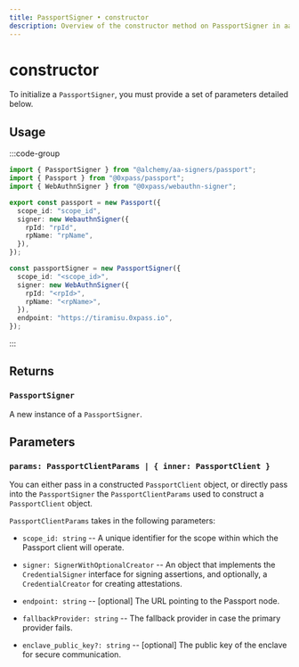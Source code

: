 ```yaml
---
title: PassportSigner • constructor
description: Overview of the constructor method on PassportSigner in aa-signers
---
```


# constructor

To initialize a `PassportSigner`, you must provide a set of parameters detailed below.

## Usage

:::code-group

```ts [example.ts]
import { PassportSigner } from "@alchemy/aa-signers/passport";
import { Passport } from "@0xpass/passport";
import { WebAuthnSigner } from "@0xpass/webauthn-signer";

export const passport = new Passport({
  scope_id: "scope_id",
  signer: new WebauthnSigner({
    rpId: "rpId",
    rpName: "rpName",
  }),
});

const passportSigner = new PassportSigner({
  scope_id: "<scope_id>",
  signer: new WebAuthnSigner({
    rpId: "<rpId>",
    rpName: "<rpName>",
  }),
  endpoint: "https://tiramisu.0xpass.io",
});
```

:::

## Returns

### `PassportSigner`

A new instance of a `PassportSigner`.

## Parameters

### `params: PassportClientParams | { inner: PassportClient }`

You can either pass in a constructed `PassportClient` object, or directly pass into the `PassportSigner` the `PassportClientParams` used to construct a `PassportClient` object.

`PassportClientParams` takes in the following parameters:

- `scope_id: string` -- A unique identifier for the scope within which the Passport client will operate.

- `signer: SignerWithOptionalCreator` -- An object that implements the `CredentialSigner` interface for signing assertions, and optionally, a `CredentialCreator` for creating attestations.

- `endpoint: string` -- [optional] The URL pointing to the Passport node.

- `fallbackProvider: string` -- The fallback provider in case the primary provider fails.

- `enclave_public_key?: string` -- [optional] The public key of the enclave for secure communication.
